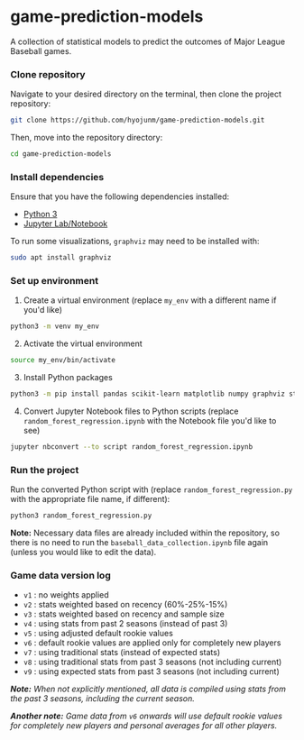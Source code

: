 # game-prediction-models

A collection of statistical models to predict the outcomes of Major League Baseball games.


### Clone repository

Navigate to your desired directory on the terminal, then clone the project repository:

```bash
git clone https://github.com/hyojunm/game-prediction-models.git
```

Then, move into the repository directory:

```bash
cd game-prediction-models
```

### Install dependencies

Ensure that you have the following dependencies installed:

* [Python 3](https://www.python.org/)
* [Jupyter Lab/Notebook](https://jupyter.org/)

To run some visualizations, `graphviz` may need to be installed with:

```bash
sudo apt install graphviz
```

### Set up environment

1. Create a virtual environment (replace `my_env` with a different name if you'd like)

```bash
python3 -m venv my_env
```

2. Activate the virtual environment

```bash
source my_env/bin/activate
```

3. Install Python packages

```bash
python3 -m pip install pandas scikit-learn matplotlib numpy graphviz statsmodels pybaseball ipykernel
```

4. Convert Jupyter Notebook files to Python scripts (replace `random_forest_regression.ipynb` with the Notebook file you'd like to see)

```bash
jupyter nbconvert --to script random_forest_regression.ipynb
```

### Run the project

Run the converted Python script with (replace `random_forest_regression.py` with the appropriate file name, if different):

```bash
python3 random_forest_regression.py
```

**Note:** Necessary data files are already included within the repository, so there is no need to run the `baseball_data_collection.ipynb` file again (unless you would like to edit the data).

### Game data version log

* `v1` : no weights applied
* `v2` : stats weighted based on recency (60%-25%-15%)
* `v3` : stats weighted based on recency and sample size
* `v4` : using stats from past 2 seasons (instead of past 3)
* `v5` : using adjusted default rookie values
* `v6` : default rookie values are applied only for completely new players
* `v7` : using traditional stats (instead of expected stats)
* `v8` : using traditional stats from past 3 seasons (not including current)
* `v9` : using expected stats from past 3 seasons (not including current)

***Note:** When not explicitly mentioned, all data is compiled using stats from the past 3 seasons, including the current season.*

***Another note:** Game data from `v6` onwards will use default rookie values for completely new players and personal averages for all other players.*